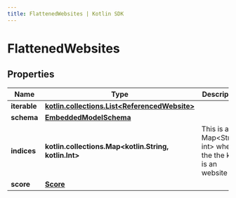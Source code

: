 ```yaml
---
title: FlattenedWebsites | Kotlin SDK
---
```



# FlattenedWebsites

## Properties
Name | Type | Description | Notes
------------ | ------------- | ------------- | -------------
**iterable** | [**kotlin.collections.List&lt;ReferencedWebsite&gt;**](ReferencedWebsite) |  | 
**schema** | [**EmbeddedModelSchema**](EmbeddedModelSchema) |  |  [optional]
**indices** | **kotlin.collections.Map&lt;kotlin.String, kotlin.Int&gt;** | This is a Map&lt;String, int&gt; where the the key is an website id. |  [optional]
**score** | [**Score**](Score) |  |  [optional]



